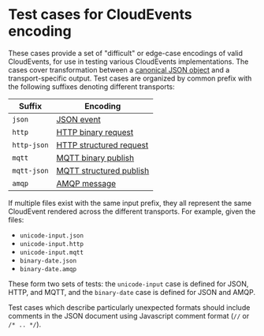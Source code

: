 # Test cases for CloudEvents encoding

These cases provide a set of "difficult" or edge-case encodings of valid
CloudEvents, for use in testing various CloudEvents implementations. The cases
cover transformation between a [canonical JSON object](../json-format.md) and a
transport-specific output. Test cases are organized by common prefix with the
following suffixes denoting different transports:

| Suffix      | Encoding                                                |
| ----------- | ------------------------------------------------------- |
| `json`      | [JSON event](../json-format.md)                         |
| `http`      | [HTTP binary request](../http-transport-binding.md)     |
| `http-json` | [HTTP structured request](../http-transport-binding.md) |
| `mqtt`      | [MQTT binary publish](../mqtt-transport-binding.md)     |
| `mqtt-json` | [MQTT structured publish](../mqtt-transport-binding.md) |
| `amqp`      | [AMQP message](../amqp-transport-binding.md)            |

If multiple files exist with the same input prefix, they all represent the same
CloudEvent rendered across the different transports. For example, given the
files:

- `unicode-input.json`
- `unicode-input.http`
- `unicode-input.mqtt`
- `binary-date.json`
- `binary-date.amqp`

These form two sets of tests: the `unicode-input` case is defined for JSON,
HTTP, and MQTT, and the `binary-date` case is defined for JSON and AMQP.

Test cases which describe particularly unexpected formats should include
comments in the JSON document using Javascript comment format (`//` or
`/* .. */`).

<!-- TODO: translation from batch to multiple individual requests.

What are the semantics if a single message in a JSON batch is incorrect?
 - Missing required fields in one array element?
 - Incorrect field types / values in another element?
-->
